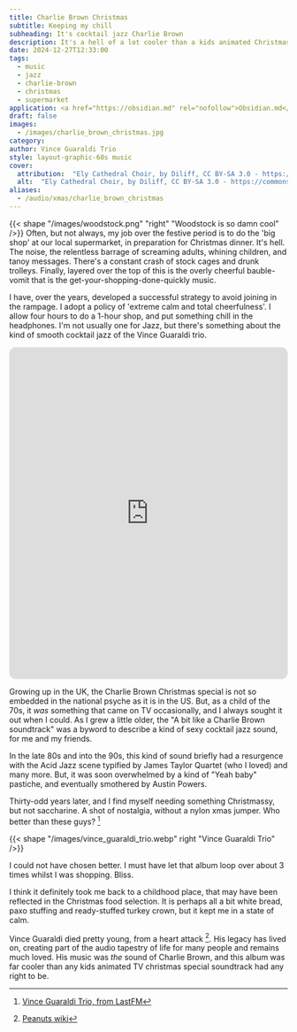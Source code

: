 ```yaml
---
title: Charlie Brown Christmas
subtitle: Keeping my chill
subheading: It's cocktail jazz Charlie Brown
description: It's a hell of a lot cooler than a kids animated Christmas special soundtrack has any right to be
date: 2024-12-27T12:33:00
tags:
  - music
  - jazz
  - charlie-brown
  - christmas
  - supermarket
application: <a href="https://obsidian.md" rel="nofollow">Obsidian.md</a>
draft: false
images:
  - /images/charlie_brown_christmas.jpg
category: 
author: Vince Guaraldi Trio
style: layout-graphic-60s music
cover:
  attribution:  "Ely Cathedral Choir, by Diliff, CC BY-SA 3.0 - https://commons.wikimedia.org/wiki/File:Ely_Cathedral_Choir,_Cambridgeshire,_UK_-_Diliff.jpg"
  alt:  "Ely Cathedral Choir, by Diliff, CC BY-SA 3.0 - https://commons.wikimedia.org/wiki/File:Ely_Cathedral_Choir,_Cambridgeshire,_UK_-_Diliff.jpg"
aliases:
  - /audio/xmas/charlie_brown_christmas
---
```

{{< shape "/images/woodstock.png" "right" "Woodstock is so damn cool" />}}
Often, but not always, my job over the festive period is to do the 'big shop' at our local supermarket, in preparation for Christmas dinner. It's hell. The noise, the relentless barrage of screaming adults, whining children, and tanoy messages. There's a constant crash of stock cages and drunk trolleys. Finally, layered over the top of this is the overly cheerful bauble-vomit that is the get-your-shopping-done-quickly music.

<!--more-->

I have, over the years, developed a successful strategy to avoid joining in the rampage. I adopt a policy of 'extreme calm and total cheerfulness'. I allow four hours to do a 1-hour shop, and put something chill in the headphones. I'm not usually one for Jazz, but there's something about the kind of smooth cocktail jazz of the Vince Guaraldi trio.

<iframe style="border-radius:12px" src="https://open.spotify.com/embed/album/7DuJYWu66RPdcekF5TuZ7w?utm_source=generator" width="100%" height="600" frameBorder="0" allowfullscreen="" allow="autoplay; clipboard-write; encrypted-media; fullscreen; picture-in-picture" loading="lazy"></iframe>

Growing up in the UK, the Charlie Brown Christmas special is not so embedded in the national psyche as it is in the US. But, as a child of the 70s, it _was_ something that came on TV occasionally, and I always sought it out when I could. As I grew a little older, the "A bit like a Charlie Brown soundtrack" was a byword to describe a kind of sexy cocktail jazz sound, for me and my friends. 


In the late 80s and into the 90s, this kind of sound briefly had a resurgence with the Acid Jazz scene typified by James Taylor Quartet (who I loved) and many more. But, it was soon overwhelmed by a kind of "Yeah baby" pastiche, and eventually smothered by Austin Powers.



Thirty-odd years later, and I find myself needing something Christmassy, but not saccharine. A shot of nostalgia, without a nylon xmas jumper. Who better than these guys? [^1]

{{< shape "/images/vince_guaraldi_trio.webp" right "Vince Guaraldi Trio" />}}

I could not have chosen better. I must have let that album loop over about 3 times whilst I was shopping. Bliss. 

I think it definitely took me back to a childhood place, that may have been reflected in the Christmas food selection. It is perhaps all a bit white bread, paxo stuffing and ready-stuffed turkey crown, but it kept me in a state of calm.

Vince Guaraldi died pretty young, from a heart attack [^2]. His legacy has lived on, creating part of the audio tapestry of life for many people and remains much loved. His music was _the_ sound of Charlie Brown, and this album was far cooler than any kids animated TV christmas special soundtrack had any right to be.


[^1]: [Vince Guaraldi Trio, from LastFM](https://www.last.fm/music/Vince+Guaraldi+Trio/+images/e5c20ee3c4b94deb9773e3c604671182)
[^2]: [Peanuts wiki](https://peanuts.fandom.com/wiki/Vince_Guaraldi#Death)